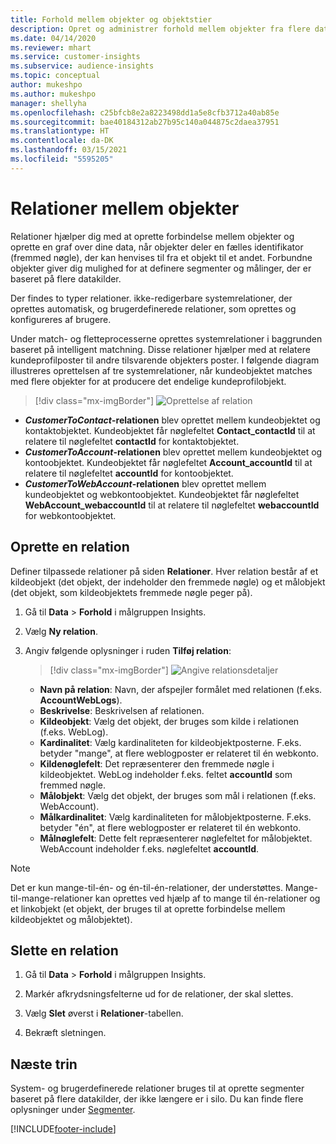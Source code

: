 ```yaml
---
title: Forhold mellem objekter og objektstier
description: Opret og administrer forhold mellem objekter fra flere datakilder.
ms.date: 04/14/2020
ms.reviewer: mhart
ms.service: customer-insights
ms.subservice: audience-insights
ms.topic: conceptual
author: mukeshpo
ms.author: mukeshpo
manager: shellyha
ms.openlocfilehash: c25bfcb8e2a8223498dd1a5e8cfb3712a40ab85e
ms.sourcegitcommit: bae40184312ab27b95c140a044875c2daea37951
ms.translationtype: HT
ms.contentlocale: da-DK
ms.lasthandoff: 03/15/2021
ms.locfileid: "5595205"
---
```

# <a name="relationships-between-entities"></a>Relationer mellem objekter

Relationer hjælper dig med at oprette forbindelse mellem objekter og oprette en graf over dine data, når objekter deler en fælles identifikator (fremmed nøgle), der kan henvises til fra et objekt til et andet. Forbundne objekter giver dig mulighed for at definere segmenter og målinger, der er baseret på flere datakilder.

Der findes to typer relationer. ikke-redigerbare systemrelationer, der oprettes automatisk, og brugerdefinerede relationer, som oprettes og konfigureres af brugere.

Under match- og fletteprocesserne oprettes systemrelationer i baggrunden baseret på intelligent matchning. Disse relationer hjælper med at relatere kundeprofilposter til andre tilsvarende objekters poster. I følgende diagram illustreres oprettelsen af tre systemrelationer, når kundeobjektet matches med flere objekter for at producere det endelige kundeprofilobjekt.

> [!div class="mx-imgBorder"]
> ![Oprettelse af relation](media/relationships-entities-merge.png "Oprettelse af relation")

- ***CustomerToContact*-relationen** blev oprettet mellem kundeobjektet og kontaktobjektet. Kundeobjektet får nøglefeltet **Contact_contactId** til at relatere til nøglefeltet **contactId** for kontaktobjektet.
- ***CustomerToAccount*-relationen** blev oprettet mellem kundeobjektet og kontoobjektet. Kundeobjektet får nøglefeltet **Account_accountId** til at relatere til nøglefeltet **accountId** for kontoobjektet.
- ***CustomerToWebAccount*-relationen** blev oprettet mellem kundeobjektet og webkontoobjektet. Kundeobjektet får nøglefeltet **WebAccount_webaccountId** til at relatere til nøglefeltet **webaccountId** for webkontoobjektet.

## <a name="create-a-relationship"></a>Oprette en relation

Definer tilpassede relationer på siden **Relationer**. Hver relation består af et kildeobjekt (det objekt, der indeholder den fremmede nøgle) og et målobjekt (det objekt, som kildeobjektets fremmede nøgle peger på).

1. Gå til **Data** > **Forhold** i målgruppen Insights.

2. Vælg **Ny relation**.

3. Angiv følgende oplysninger i ruden **Tilføj relation**:

   > [!div class="mx-imgBorder"]
   > ![Angive relationsdetaljer](media/relationships-add.png "Angive relationsdetaljer")

   - **Navn på relation**: Navn, der afspejler formålet med relationen (f.eks. **AccountWebLogs**).
   - **Beskrivelse**: Beskrivelsen af relationen.
   - **Kildeobjekt**: Vælg det objekt, der bruges som kilde i relationen (f.eks. WebLog).
   - **Kardinalitet**: Vælg kardinaliteten for kildeobjektposterne. F.eks. betyder "mange", at flere weblogposter er relateret til én webkonto.
   - **Kildenøglefelt**: Det repræsenterer den fremmede nøgle i kildeobjektet. WebLog indeholder f.eks. feltet **accountId** som fremmed nøgle.
   - **Målobjekt**: Vælg det objekt, der bruges som mål i relationen (f.eks. WebAccount).
   - **Målkardinalitet**: Vælg kardinaliteten for målobjektposterne. F.eks. betyder "én", at flere weblogposter er relateret til én webkonto.
   - **Målnøglefelt**: Dette felt repræsenterer nøglefeltet for målobjektet. WebAccount indeholder f.eks. nøglefeltet **accountId**.

> [!NOTE]
> Det er kun mange-til-én- og én-til-én-relationer, der understøttes. Mange-til-mange-relationer kan oprettes ved hjælp af to mange til én-relationer og et linkobjekt (et objekt, der bruges til at oprette forbindelse mellem kildeobjektet og målobjektet).

## <a name="delete-a-relationship"></a>Slette en relation

1. Gå til **Data** > **Forhold** i målgruppen Insights.

2. Markér afkrydsningsfelterne ud for de relationer, der skal slettes.

3. Vælg **Slet** øverst i **Relationer**-tabellen.

4. Bekræft sletningen.

## <a name="next-step"></a>Næste trin

System- og brugerdefinerede relationer bruges til at oprette segmenter baseret på flere datakilder, der ikke længere er i silo. Du kan finde flere oplysninger under [Segmenter](segments.md).


[!INCLUDE[footer-include](../includes/footer-banner.md)]